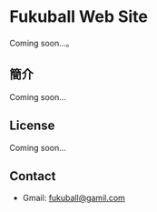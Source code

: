 # Fukuball Web Site

Coming soon...。

## 簡介

Coming soon...

## License

Coming soon...

## Contact

* Gmail: fukuball@gamil.com